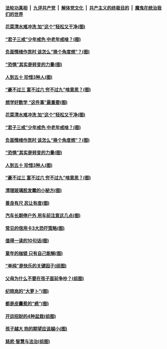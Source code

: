 

####  [法轮功真相](../../../../basic/blob/master/README.md?t=02250031) &nbsp;|&nbsp; [九评共产党](../../../../9ping.md/blob/master/README.md?t=02250031) &nbsp;|&nbsp; [解体党文化](../../../../jtdwh.md/blob/master/README.md?t=02250031)  &nbsp;|&nbsp; [共产主义的终极目的](../../../../gczydzjmd.md/blob/master/README.md?t=02250031) &nbsp;|&nbsp; [魔鬼在统治我们的世界](../../../../mgztzwmdsj.md/blob/master/README.md?t=02250031) 

#### [花菜清水难冲洗 加“这个”轻松又干净(图)](../pages/p8/963571.md?t=02250031) 

#### [“君子三戒”少年戒色 中老年戒啥？(图)](../pages/p8/963570.md?t=02250031) 

#### [负面情绪作祟时 该怎么“换个角度想”？(图)](../pages/p8/963496.md?t=02250031) 

#### [“恐惧”其实是转变的力量(图)](../pages/p8/963495.md?t=02250031) 

#### [人到五十 珍惜3种人(图)](../pages/p8/963468.md?t=02250031) 

#### [“豪不过三 富不过六 穷不过九”啥意思？(图)](../pages/p8/963457.md?t=02250031) 

#### [想学好数学 “这件事”最重要(图)](../pages/p8/963588.md?t=02250031) 

#### [花菜清水难冲洗 加“这个”轻松又干净(图)](../pages/p8/963571.md?t=02250031) 

#### [“君子三戒”少年戒色 中老年戒啥？(图)](../pages/p8/963570.md?t=02250031) 

#### [负面情绪作祟时 该怎么“换个角度想”？(图)](../pages/p8/963496.md?t=02250031) 

#### [“恐惧”其实是转变的力量(图)](../pages/p8/963495.md?t=02250031) 

#### [人到五十 珍惜3种人(图)](../pages/p8/963468.md?t=02250031) 

#### [“豪不过三 富不过六 穷不过九”啥意思？(图)](../pages/p8/963457.md?t=02250031) 

#### [清理玻璃胶发霉的小秘方(图)](../pages/p8/963266.md?t=02250031) 

#### [善良有尺 忍让有度(图)](../pages/p8/962966.md?t=02250031) 

#### [汽车长期停户外 用车前注意这几点(图)](../pages/p8/963354.md?t=02250031) 

#### [常见的信用卡3大恐吓策略(图)](../pages/p8/963272.md?t=02250031) 

#### [值得一读的10句话(图)](../pages/p8/962973.md?t=02250031) 

#### [童年的枷锁 只有自己能解(图)](../pages/p8/963254.md?t=02250031) 

#### [“单纯”是快乐的关键因子(组图)](../pages/p8/963181.md?t=02250031) 

#### [父母为什么不要在孩子面前争吵？(组图)](../pages/p8/962971.md?t=02250031) 

#### [纪晓岚的“大萝卜”(图)](../pages/p8/962955.md?t=02250031) 

#### [都是皮囊惹的“惑”(图)](../pages/p8/963161.md?t=02250031) 

#### [开运招财的4种盆栽(组图)](../pages/p8/963160.md?t=02250031) 

#### [孩子越大 抱的期望应该越小(图)](../pages/p8/963059.md?t=02250031) 

#### [慈悲‧智慧与法治(组图)](../pages/p8/962749.md?t=02250031) 

